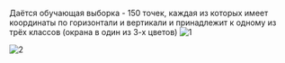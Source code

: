 Даётся обучающая выборка - 150 точек, каждая из которых имеет координаты по горизонтали и вертикали и принадлежит к одному из трёх классов (окрана в один из 3-х цветов)
![1](https://user-images.githubusercontent.com/33224690/33842719-32163740-de50-11e7-9fa6-c2b28a04b75d.png)

![2](https://user-images.githubusercontent.com/33224690/34325774-9d4b3eb6-e850-11e7-9d0c-42172a99abb0.png)
